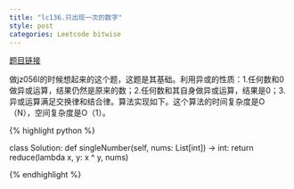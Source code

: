 ```yaml
---
title: "lc136.只出现一次的数字"
style: post
categories: Leetcode bitwise
---
```


[题目链接](https://leetcode-cn.com/problems/single-number/)

做jz056I的时候想起来的这个题，这题是其基础。利用异或的性质：1.任何数和0做异或运算，结果仍然是原来的数；2.任何数和其自身做异或运算，结果是0；3.异或运算满足交换律和结合律。算法实现如下。这个算法的时间复杂度是O（N），空间复杂度是O（1）。

{% highlight python %}

class Solution:
    def singleNumber(self, nums: List[int]) -> int:
        return reduce(lambda x, y: x ^ y, nums)

{% endhighlight %}

